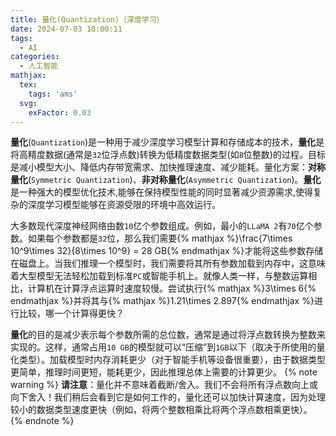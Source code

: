 ```yaml
---
title: 量化(Quantization)（深度学习）
date: 2024-07-03 18:00:11
tags:
  - AI
categories:
  - 人工智能
mathjax:
  tex:
    tags: 'ams'
  svg:
    exFactor: 0.03
---
```


**量化**(`Quantization`)是一种用于减少深度学习模型计算和存储成本的技术，**量化**是将高精度数据(通常是`32`位浮点数)转换为低精度数据类型(如`8`位整数)的过程。目标是减小模型大小、降低内存带宽需求、加快推理速度、减少能耗。量化方案：**对称量化**(`Symmetric Quantization`)、**非对称量化**(`Asymmetric Quantization`)。**量化**是一种强大的模型优化技术,能够在保持模型性能的同时显著减少资源需求,使得复杂的深度学习模型能够在资源受限的环境中高效运行。
<!-- more -->

大多数现代深度神经网络由数`10`亿个参数组成。例如，最小的`LLaMA 2`有`70`亿个参数。如果每个参数都是`32`位，那么我们需要{% mathjax %}\frac{7\times 10^9\times 32}{8\times 10^9} = 28 GB{% endmathjax %}才能将这些参数存储在磁盘上。当我们推理一个模型时，我们需要将其所有参数加载到内存中，这意味着大型模型无法轻松加载到标准`PC`或智能手机上。就像人类一样，与整数运算相比，计算机在计算浮点运算时速度较慢。尝试执行{% mathjax %}3\times 6{% endmathjax %}并将其与{% mathjax %}1.21\times 2.897{% endmathjax %}进行比较，哪一个计算得更快？

**量化**的目的是减少表示每个参数所需的总位数，通常是通过将浮点数转换为整数来实现的。这样，通常占用`10 GB`的模型就可以“压缩”到`1GB`以下（取决于所使用的量化类型）。加载模型时内存消耗更少（对于智能手机等设备很重要），由于数据类型更简单，推理时间更短，能耗更少，因此推理总体上需要的计算更少。
{% note warning %}
**请注意**：量化并不意味着截断/舍入。我们不会将所有浮点数向上或向下舍入！我们稍后会看到它是如何工作的，量化还可以加快计算速度，因为处理较小的数据类型速度更快（例如，将两个整数相乘比将两个浮点数相乘更快）。
{% endnote %}
